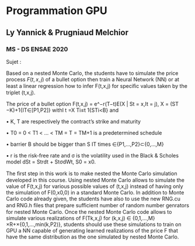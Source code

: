 # Programmation GPU
## Ly Yannick & Prugniaud Melchior
### MS - DS ENSAE 2020

Sujet : 

Based on a nested Monte Carlo, the students have to simulate the price process $F(t,x,j)$ of a bullet option 
then train a Neural Network (NN) or at least a linear regression how to infer F(t,x,j) 
for speciﬁc values taken by the triplet (t,x,j). 

The price of a bullet option F(t,x,j) = e^−r(T−t)E(X | St = x,It = j), X = (ST −K)+1{IT∈[P1,P2]} withI t =X Ti≤t 1{STi<B} and 

• K, T are respectively the contract’s strike and maturity 

• T0 = 0 < T1 < ... < TM = T = TM+1 is a predetermined schedule 

• barrier B should be bigger than S IT times ∈{P1,...,P2}⊂{0,...,M} 

• r is the risk-free rate and σ is the volatility used in the Black & Scholes model dSt = Strdt + StσdWt, S0 = x0.

The ﬁrst step in this work is to make nested the Monte Carlo simulation developed in this course. 
Using nested Monte Carlo allows to simulate the value of F(t,x,j) for various possible values of (t,x,j) instead of having only the simulation of F(0,x0,0) in a standard Monte Carlo.
In addition to Monte Carlo code already given, the students have also to use the new RNG.cu and RNG.h ﬁles that prepare suﬃcient number of random number genrators for nested Monte Carlo. 
Once the nested Monte Carlo code allows to simulate various realizations of F(Tk,x,j) for (k,x,j) ∈ {0,1,...,M}×R+×{0,1,...,min(k,P2)}, students should use these simulations to train on GPU a NN capable of generating learned realizations of the price F that have the same distribution as the one simulated by nested Monte Carlo.
